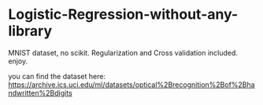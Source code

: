# Logistic-Regression-without-any-library
MNIST dataset, no scikit. Regularization and Cross validation included. enjoy.


you can find the dataset here: https://archive.ics.uci.edu/ml/datasets/optical%2Brecognition%2Bof%2Bhandwritten%2Bdigits
